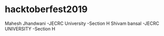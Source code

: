 # hacktoberfest2019
Mahesh Jhandwani -JECRC University -Section H
Shivam bansal -JECRC UNIVERSITY -Section H
